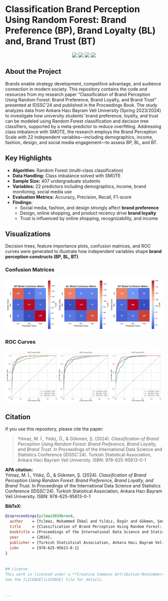 # Classification Brand Perception Using Random Forest: Brand Preference (BP), Brand Loyalty (BL) and, Brand Trust (BT) 

<p align="center">
  <img src="https://img.shields.io/badge/Python-3776AB?style=for-the-badge&logo=python&logoColor=white"/>
  <img src="https://img.shields.io/badge/Machine%20Learning-00599C?style=for-the-badge"/>
  <img src="https://img.shields.io/badge/Econometrics-228B22?style=for-the-badge"/>
  <img src="https://img.shields.io/badge/Academic%20Research-8A2BE2?style=for-the-badge"/>
</p>  

## About the Project  
Brands enable strategy development, competitive advantage, and audience connection in modern society. This repository contains the code and resources from my research paper “Classification of Brand Perception Using Random Forest: Brand Preference, Brand Loyalty, and Brand Trust” presented at IDSSC’24 and published in the Proceedings Book. The study analyzes data from Ankara Hacı Bayram Veli University (Spring 2023/2024) to investigate how university students’ brand preference, loyalty, and trust can be modeled using Random Forest classification and decision tree classifiers, supported by a meta-predictor to reduce overfitting. Addressing class imbalance with SMOTE, the research employs the Brand Perception Scale with 22 independent variables—including demographics, income, fashion, design, and social media engagement—to assess BP, BL, and BT.

## Key Highlights  
- **Algorithm:** Random Forest (multi-class classification)  
- **Data Handling:** Class imbalance solved with SMOTE  
- **Sample Size:** 407 undergraduate students  
- **Variables:** 22 predictors including demographics, income, brand monitoring, social media use  
- **Evaluation Metrics:** Accuracy, Precision, Recall, F1-score  
- **Findings:**  
  - Social media, fashion, and design strongly affect **brand preference**  
  - Design, online shopping, and product recency drive **brand loyalty**  
  - Trust is influenced by online shopping, recognizability, and income  

## Visualizations  

Decision trees, feature importance plots, confusion matrices, and ROC curves were generated to illustrate how independent variables shape **brand perception constructs (BP, BL, BT)**.  

### Confusion Matrices  
<p align="center">
  <img src="confusion_matrices.png" alt="Confusion Matrices for BP, BL, BT" width="800"/>
</p>  

### ROC Curves  
<p align="center">
  <img src="roc_curves.png" alt="ROC Curves for BP, BL, BT" width="800"/>
</p>  
 
 

## Citation  
If you use this repository, please cite the paper:  

> Yılmaz, M. İ., Yıldız, Ö., & Gökmen, Ş. (2024). *Classification of Brand Perception Using Random Forest: Brand Preference, Brand Loyalty, and Brand Trust.* In Proceedings of the International Data Science and Statistics Conference (IDSSC’24). Turkish Statistical Association, Ankara Hacı Bayram Veli University. ISBN: 978-625-95613-0-1  

**APA citation:**  
Yılmaz, M. İ., Yıldız, Ö., & Gökmen, Ş. (2024). *Classification of Brand Perception Using Random Forest: Brand Preference, Brand Loyalty, and Brand Trust.* In Proceedings of the International Data Science and Statistics Conference (IDSSC’24). Turkish Statistical Association, Ankara Hacı Bayram Veli University. ISBN: 978-625-95613-0-1  

**BibTeX:**  
```bibtex
@inproceedings{yilmaz2024brand,
  author    = {Yılmaz, Muhammed İkbal and Yıldız, Özgür and Gökmen, Şenol},
  title     = {Classification of Brand Perception Using Random Forest: Brand Preference, Brand Loyalty, and Brand Trust},
  booktitle = {Proceedings of the International Data Science and Statistics Conference (IDSSC'24)},
  year      = {2024},
  publisher = {Turkish Statistical Association, Ankara Hacı Bayram Veli University},
  isbn      = {978-625-95613-0-1}
}


## License  
This work is licensed under a **Creative Commons Attribution-NonCommercial-NoDerivatives 4.0 International License**.  
See the [LICENSE](LICENSE) file for details.  


---
